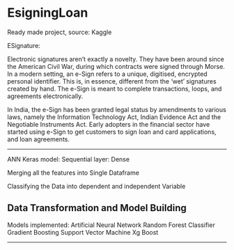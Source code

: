 # EsigningLoan

Ready made project, source: Kaggle

ESignature:


Electronic signatures aren’t exactly a novelty. They have been around since the American Civil War, during which contracts were signed through Morse. In a modern setting, an e-Sign refers to a unique, digitised, encrypted personal identifier. This is, in essence, different from the ‘wet’ signatures created by hand. The e-Sign is meant to complete transactions, loops, and agreements electronically.

In India, the e-Sign has been granted legal status by amendments to various laws, namely the Information Technology Act, Indian Evidence Act and the Negotiable Instruments Act. Early adopters in the financial sector have started using e-Sign to get customers to sign loan and card applications, and loan agreements.

----------------------------------
ANN
Keras
model: Sequential
layer: Dense

Merging all the features into Single Dataframe

Classifying the Data into dependent and independent Variable

Data Transformation and Model Building
------------------------------------

Models implemented:
Artificial Neural Network
Random Forest Classifier
Gradient Boosting
Support Vector Machine
Xg Boost

---------------------------------------
